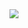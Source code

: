 <img src="https://user-images.githubusercontent.com/63191757/107875047-8c7bed80-6eb5-11eb-92b0-5580b2a4ec51.png">
